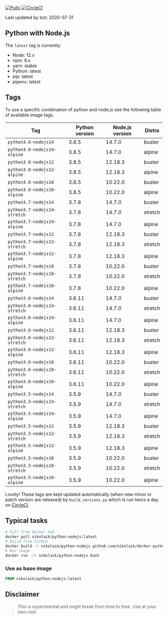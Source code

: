 [![Pulls](https://img.shields.io/docker/pulls/nikolaik/python-nodejs.svg?style=flat-square)](https://hub.docker.com/r/nikolaik/python-nodejs/)
[![CircleCI](https://img.shields.io/circleci/project/github/nikolaik/docker-python-nodejs.svg?style=flat-square)](https://circleci.com/gh/nikolaik/docker-python-nodejs)

Last updated by bot: 2020-07-31

## Python with Node.js
The `latest` tag is currently:

- Node: 12.x
- npm: 6.x
- yarn: stable
- Python: latest
- pip: latest
- pipenv: latest

## Tags
To use a specific combination of python and node.js see the following table of available image tags.

Tag | Python version | Node.js version | Distro
--- | --- | --- | ---
`python3.8-nodejs14` | 3.8.5 | 14.7.0 | buster
`python3.8-nodejs14-alpine` | 3.8.5 | 14.7.0 | alpine
`python3.8-nodejs12` | 3.8.5 | 12.18.3 | buster
`python3.8-nodejs12-alpine` | 3.8.5 | 12.18.3 | alpine
`python3.8-nodejs10` | 3.8.5 | 10.22.0 | buster
`python3.8-nodejs10-alpine` | 3.8.5 | 10.22.0 | alpine
`python3.7-nodejs14` | 3.7.8 | 14.7.0 | buster
`python3.7-nodejs14-stretch` | 3.7.8 | 14.7.0 | stretch
`python3.7-nodejs14-alpine` | 3.7.8 | 14.7.0 | alpine
`python3.7-nodejs12` | 3.7.8 | 12.18.3 | buster
`python3.7-nodejs12-stretch` | 3.7.8 | 12.18.3 | stretch
`python3.7-nodejs12-alpine` | 3.7.8 | 12.18.3 | alpine
`python3.7-nodejs10` | 3.7.8 | 10.22.0 | buster
`python3.7-nodejs10-stretch` | 3.7.8 | 10.22.0 | stretch
`python3.7-nodejs10-alpine` | 3.7.8 | 10.22.0 | alpine
`python3.6-nodejs14` | 3.6.11 | 14.7.0 | buster
`python3.6-nodejs14-stretch` | 3.6.11 | 14.7.0 | stretch
`python3.6-nodejs14-alpine` | 3.6.11 | 14.7.0 | alpine
`python3.6-nodejs12` | 3.6.11 | 12.18.3 | buster
`python3.6-nodejs12-stretch` | 3.6.11 | 12.18.3 | stretch
`python3.6-nodejs12-alpine` | 3.6.11 | 12.18.3 | alpine
`python3.6-nodejs10` | 3.6.11 | 10.22.0 | buster
`python3.6-nodejs10-stretch` | 3.6.11 | 10.22.0 | stretch
`python3.6-nodejs10-alpine` | 3.6.11 | 10.22.0 | alpine
`python3.5-nodejs14` | 3.5.9 | 14.7.0 | buster
`python3.5-nodejs14-stretch` | 3.5.9 | 14.7.0 | stretch
`python3.5-nodejs14-alpine` | 3.5.9 | 14.7.0 | alpine
`python3.5-nodejs12` | 3.5.9 | 12.18.3 | buster
`python3.5-nodejs12-stretch` | 3.5.9 | 12.18.3 | stretch
`python3.5-nodejs12-alpine` | 3.5.9 | 12.18.3 | alpine
`python3.5-nodejs10` | 3.5.9 | 10.22.0 | buster
`python3.5-nodejs10-stretch` | 3.5.9 | 10.22.0 | stretch
`python3.5-nodejs10-alpine` | 3.5.9 | 10.22.0 | alpine

Lovely! These tags are kept updated automatically (when new minor or patch version are released) by `build_versions.py` which is run twice a day on [CircleCI](https://circleci.com/gh/nikolaik/docker-python-nodejs).

## Typical tasks
```bash
# Pull from Docker Hub
docker pull nikolaik/python-nodejs:latest
# Build from GitHub
docker build -t nikolaik/python-nodejs github.com/nikolaik/docker-python-nodejs
# Run image
docker run -it nikolaik/python-nodejs bash
```

### Use as base image
```Dockerfile
FROM nikolaik/python-nodejs:latest
```

## Disclaimer
> This is experimental and might break from time to time. Use at your own risk!
